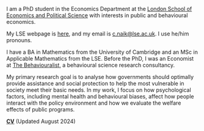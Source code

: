 I am a PhD student in the Economics Department at the [London School of Economics and Political Science](https://www.lse.ac.uk/economics) with interests in public and behavioural economics. 

My LSE webpage is [here](https://www.lse.ac.uk/economics/people/research-students/canishk-naik), and my email is [c.naik@lse.ac.uk](mailto:c.naik@lse.ac.uk). I use he/him pronouns.

I have a BA in Mathematics from the University of Cambridge and an MSc in Applicable Mathematics from the LSE. Before the PhD, I was an Economist at [The Behaviouralist](https://thebehaviouralist.com/), a behavioural science research consultancy.

My primary research goal is to analyse how governments should optimally provide assistance and social protection to help the most vulnerable in society meet their basic needs. In my work, I focus on how psychological factors, including mental health and behavioural biases, affect how people interact with the policy environment and how we evaluate the welfare effects of public programs.

__[CV](/pdf/CVCN.pdf)__ (Updated August 2024)

<!-- __[Research Statement](/pdf/ Research Statement.pdf")__  -->
